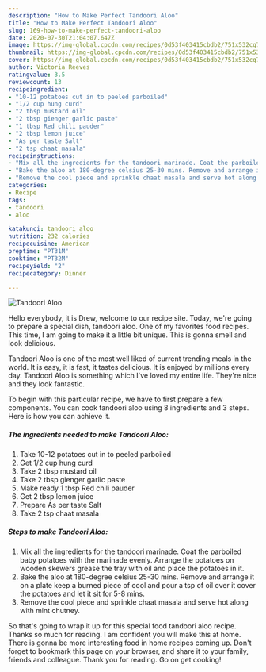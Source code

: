 ```yaml
---
description: "How to Make Perfect Tandoori Aloo"
title: "How to Make Perfect Tandoori Aloo"
slug: 169-how-to-make-perfect-tandoori-aloo
date: 2020-07-30T21:04:07.647Z
image: https://img-global.cpcdn.com/recipes/0d53f403415cbdb2/751x532cq70/tandoori-aloo-recipe-main-photo.jpg
thumbnail: https://img-global.cpcdn.com/recipes/0d53f403415cbdb2/751x532cq70/tandoori-aloo-recipe-main-photo.jpg
cover: https://img-global.cpcdn.com/recipes/0d53f403415cbdb2/751x532cq70/tandoori-aloo-recipe-main-photo.jpg
author: Victoria Reeves
ratingvalue: 3.5
reviewcount: 13
recipeingredient:
- "10-12 potatoes cut in to peeled parboiled"
- "1/2 cup hung curd"
- "2 tbsp mustard oil"
- "2 tbsp gienger garlic paste"
- "1 tbsp Red chili pauder"
- "2 tbsp lemon juice"
- "As per taste Salt"
- "2 tsp chaat masala"
recipeinstructions:
- "Mix all the ingredients for the tandoori marinade. Coat the parboiled baby potatoes with the marinade evenly. Arrange the potatoes on wooden skewers grease the tray with oil and place the potatoes in it."
- "Bake the aloo at 180-degree celsius 25-30 mins. Remove and arrange it on a plate keep a burned piece of cool and pour a tsp of oil over it cover the potatoes and let it sit for 5-8 mins."
- "Remove the cool piece and sprinkle chaat masala and serve hot along with mint chutney."
categories:
- Recipe
tags:
- tandoori
- aloo

katakunci: tandoori aloo 
nutrition: 232 calories
recipecuisine: American
preptime: "PT31M"
cooktime: "PT32M"
recipeyield: "2"
recipecategory: Dinner

---
```



![Tandoori Aloo](https://img-global.cpcdn.com/recipes/0d53f403415cbdb2/751x532cq70/tandoori-aloo-recipe-main-photo.jpg)

Hello everybody, it is Drew, welcome to our recipe site. Today, we're going to prepare a special dish, tandoori aloo. One of my favorites food recipes. This time, I am going to make it a little bit unique. This is gonna smell and look delicious.

Tandoori Aloo is one of the most well liked of current trending meals in the world. It is easy, it is fast, it tastes delicious. It is enjoyed by millions every day. Tandoori Aloo is something which I've loved my entire life. They're nice and they look fantastic.




To begin with this particular recipe, we have to first prepare a few components. You can cook tandoori aloo using 8 ingredients and 3 steps. Here is how you can achieve it.

<!--inarticleads1-->

##### The ingredients needed to make Tandoori Aloo:

1. Take 10-12 potatoes cut in to peeled parboiled
1. Get 1/2 cup hung curd
1. Take 2 tbsp mustard oil
1. Take 2 tbsp gienger garlic paste
1. Make ready 1 tbsp Red chili pauder
1. Get 2 tbsp lemon juice
1. Prepare As per taste Salt
1. Take 2 tsp chaat masala




<!--inarticleads2-->

##### Steps to make Tandoori Aloo:

1. Mix all the ingredients for the tandoori marinade. Coat the parboiled baby potatoes with the marinade evenly. Arrange the potatoes on wooden skewers grease the tray with oil and place the potatoes in it.
1. Bake the aloo at 180-degree celsius 25-30 mins. Remove and arrange it on a plate keep a burned piece of cool and pour a tsp of oil over it cover the potatoes and let it sit for 5-8 mins.
1. Remove the cool piece and sprinkle chaat masala and serve hot along with mint chutney.




So that's going to wrap it up for this special food tandoori aloo recipe. Thanks so much for reading. I am confident you will make this at home. There is gonna be more interesting food in home recipes coming up. Don't forget to bookmark this page on your browser, and share it to your family, friends and colleague. Thank you for reading. Go on get cooking!
